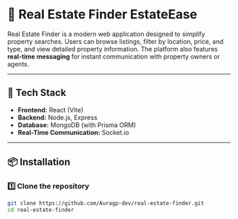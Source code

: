 # 🏡 Real Estate Finder EstateEase

Real Estate Finder is a modern web application designed to simplify property searches. Users can browse listings, filter by location, price, and type, and view detailed property information. The platform also features **real-time messaging** for instant communication with property owners or agents.

---

## 🚀 Tech Stack

- **Frontend:** React (Vite)
- **Backend:** Node.js, Express
- **Database:** MongoDB (with Prisma ORM)
- **Real-Time Communication:** Socket.io

---

## 📦 Installation

### **1️⃣ Clone the repository**
```sh
git clone https://github.com/Auragp-dev/real-estate-finder.git
cd real-estate-finder
